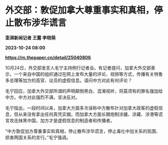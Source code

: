 # 外交部：敦促加拿大尊重事实和真相，停止散布涉华谎言
**澎湃新闻记者 王露 李晓萌**

**2023-10-24 08:00**

**https://m.thepaper.cn/detail/25040806**

10月24日，外交部发言人毛宁主持例行记者会。有记者提问，加拿大外交部表示，一个来自中国的组织通过在网上发布大量的评论、视频等方式，传播有关特鲁多总理等加方的高官、议员的虚假信息。请问中方对此有何评论？

毛宁回应，加拿大外交部所谓的声明颠倒黑白、混淆视听，将莫须有的罪名强加给中方。中方对此强烈不满，坚决反对。

毛宁指出，一段时间以来，加拿大方面多次诬称中方散布针对加拿大政客的虚假信息，但从来没有拿出任何真凭实据。而加拿大方面长期炮制涉疆、涉藏、涉港等谎言攻击抹黑中国，加方才是虚假信息的制造者和传播者。

“中方敦促加方尊重事实和真相，停止散布涉华谎言，停止毒化中加关系的氛围、损害两国关系的言行。”毛宁强调。